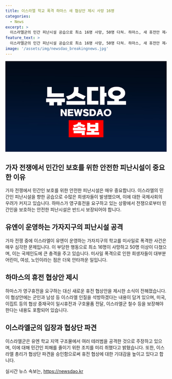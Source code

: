 ```yaml
---
title: 이스라엘 학교 폭격 하마스 새 협상안 제시 사망 16명
categories:
  - News
excerpt: >
  이스라엘군의 민간 피난시설 공습으로 최소 16명 사망, 50명 다쳐. 하마스, 새 휴전안 제시. 이스라엘 해명 vs 피해 비난. 하마스, 영구휴전 요구 접고 교착 상황 해소 노력. 네타냐후 총리, 휴전 협상 재개로 타결 기대. #가자전쟁 #이스라엘 #하마스
feature_text: >
  이스라엘군의 민간 피난시설 공습으로 최소 16명 사망, 50명 다쳐. 하마스, 새 휴전안 제시. 이스라엘 해명 vs 피해 비난. 하마스, 영구휴전 요구 접고 교착 상황 해소 노력. 네타냐후 총리, 휴전 협상 재개로 타결 기대. #가자전쟁 #이스라엘 #하마스
image: '/assets/img/newsdao_breakingnews.jpg'
---
```


<p><img src="/assets/img/newsdao_breakingnews.jpg" alt="pcversion 속보" /></p>

<h2 data-ke-size="size26">가자 전쟁에서 민간인 보호를 위한 안전한 피난시설이 중요한 이유</h2> 

<p data-ke-size="size16">가자 전쟁에서 민간인 보호를 위한 안전한 피난시설은 매우 중요합니다. 이스라엘의 민간인 피난시설을 향한 공습으로 수많은 희생자들이 발생했으며, 이에 대한 국제사회의 우려가 커지고 있습니다. 하마스가 영구휴전을 요구하고 있는 상황에서 전쟁으로부터 민간인을 보호하는 안전한 피난시설은 반드시 보장되어야 합니다.</p> 

<h2 data-ke-size="size26">유엔이 운영하는 가자지구의 피난시설 공격</h2> 

<p data-ke-size="size16">가자 전쟁 중에 이스라엘이 유엔이 운영하는 가자지구의 학교를 미사일로 폭격한 사건은 매우 심각한 문제입니다. 이 부당한 행동으로 최소 16명이 사망하고 50명 이상이 다쳤으며, 이는 국제인도에 큰 충격을 주고 있습니다. 미사일 폭격으로 인한 희생자들이 대부분 어린이, 여성, 노인이라는 점은 더욱 안타까운 일입니다.</p> 

<h2 data-ke-size="size26">하마스의 휴전 협상안 제시</h2> 

<p data-ke-size="size16">하마스가 영구휴전을 요구하는 대신 새로운 휴전 협상안을 제시한 소식이 전해졌습니다. 이 협상안에는 군인과 남성 등 이스라엘 인질을 석방하겠다는 내용이 담겨 있으며, 미국, 이집트 등의 협상 중재국이 일시휴전과 구호물품 전달, 이스라엘군 철수 등을 보장해야 한다는 내용도 포함되어 있습니다.</p> 

<h2 data-ke-size="size26">이스라엘군의 입장과 협상단 파견</h2> 

<p data-ke-size="size16">이스라엘군은 유엔 학교 지역 구조물에서 여러 테러범을 공격한 것으로 주장하고 있으며, 이에 대해 민간인 피해를 줄이기 위한 조치를 미리 취했다고 밝혔습니다. 또한, 이스라엘 총리가 협상단 파견을 승인함으로써 휴전 협상에 대한 기대감을 높이고 있다고 합니다.</p> 
실시간 뉴스 속보는, <a href="https://newsdao.kr" rel="dofollow">https://newsdao.kr</a>


